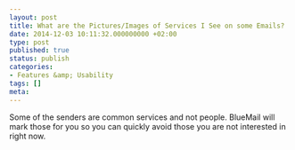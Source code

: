 ```yaml
---
layout: post
title: What are the Pictures/Images of Services I See on some Emails?
date: 2014-12-03 10:11:32.000000000 +02:00
type: post
published: true
status: publish
categories:
- Features &amp; Usability
tags: []
meta:
---
```


Some of the senders are common services and not people. BlueMail will mark those for you so you can quickly avoid those you are not interested in right now.